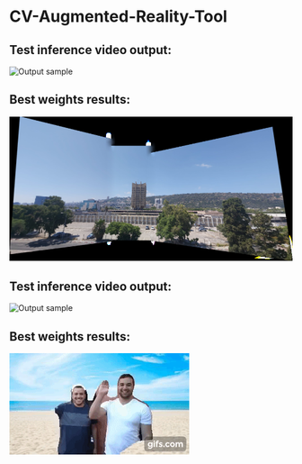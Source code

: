 # CV-Augmented-Reality-Tool

## Test inference video output:  

![Output sample](https://github.com/eldadoh/CV-Augmented-Reality-Tool/blob/main/assets/vid2vid_ext.gif)

## Best weights results: 

![Output sample](https://github.com/eldadoh/CV-Augmented-Reality-Tool/blob/main/assets/our_panorama_blend.png)

## Test inference video output:  

![Output sample](https://github.com/eldadoh/CV-Augmented-Reality-Tool/blob/main/assets/vid2vid_ext.gif)

## Best weights results: 

![Output sample](https://github.com/eldadoh/CV-Augmented-Reality-Tool/blob/main/assets/gif(1).gif)
